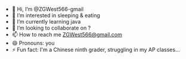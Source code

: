 - 👋 Hi, I’m @ZGWest566-gmail
- 👀 I’m interested in sleeping & eating
- 🌱 I’m currently learning java
- 💞️ I’m looking to collaborate on ?
- 📫 How to reach me ZGWest566@gmail.com
- 😄 Pronouns: you
- ⚡ Fun fact: I'm a Chinese ninth grader, struggling in my AP classes...

<!---
ZGWest566-gmail/ZGWest566-gmail is a ✨ special ✨ repository because its `README.md` (this file) appears on your GitHub profile.
You can click the Preview link to take a look at your changes.
--->

